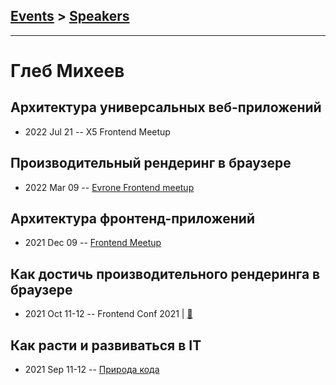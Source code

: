 ## [Events](../README.md) > [Speakers](../speakers.md)
---

# Глеб Михеев

## Архитектура универсальных веб-приложений
- 2022 Jul 21 -- X5 Frontend Meetup    
## Производительный рендеринг в браузере
- 2022 Mar 09 -- [Evrone Frontend meetup](https://youtu.be/QDQSj4__v_8)    
## Архитектура фронтенд-приложений
- 2021 Dec 09 -- [Frontend Meetup](https://youtu.be/3Cy2nUxjOVg?t=6547)    
## Как достичь производительного рендеринга в браузере
- 2021 Oct 11-12 -- Frontend Conf 2021  | [:notebook:](https://drive.google.com/file/d/17bYF3_DtaEscKWOTcQUNVAT2AyQ4MGIg/view)  
## Как расти и развиваться в IT
- 2021 Sep 11-12 -- [Природа кода](https://youtu.be/3DQ1ckitJyg)    
